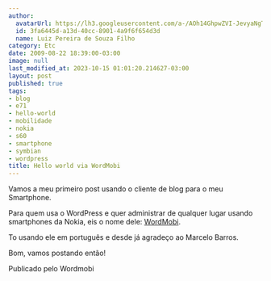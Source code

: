 ```yaml
---
author:
  avatarUrl: https://lh3.googleusercontent.com/a-/AOh14GhpwZVI-JevyaNgTdlrOT6YN20cI6V9Kxtq38Ij8AQ=s100
  id: 3fa6445d-a13d-40cc-8901-4a9f6f654d3d
  name: Luiz Pereira de Souza Filho
category: Etc
date: 2009-08-22 18:39:00-03:00
image: null
last_modified_at: 2023-10-15 01:01:20.214627-03:00
layout: post
published: true
tags:
- blog
- e71
- hello-world
- mobilidade
- nokia
- s60
- smartphone
- symbian
- wordpress
title: Hello world via WordMobi
---
```


Vamos a meu primeiro post usando o cliente de blog para o meu Smartphone.

Para quem usa o WordPress e quer administrar de qualquer lugar usando smartphones da Nokia, eis o nome dele: [WordMobi](http://code.google.com/p/wordmobi/).

To usando ele em português e desde já agradeço ao Marcelo Barros.

Bom, vamos postando então!

Publicado pelo Wordmobi
